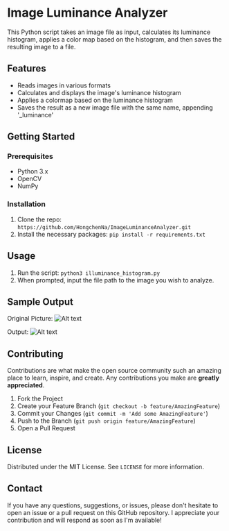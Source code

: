 # Image Luminance Analyzer

This Python script takes an image file as input, calculates its luminance histogram, applies a color map based on the histogram, and then saves the resulting image to a file.

## Features

- Reads images in various formats
- Calculates and displays the image's luminance histogram
- Applies a colormap based on the luminance histogram
- Saves the result as a new image file with the same name, appending '_luminance'

## Getting Started

### Prerequisites

- Python 3.x
- OpenCV
- NumPy

### Installation

1. Clone the repo: `https://github.com/HongchenNa/ImageLuminanceAnalyzer.git`
2. Install the necessary packages: `pip install -r requirements.txt`

## Usage

1. Run the script: `python3 illuminance_histogram.py`
2. When prompted, input the file path to the image you wish to analyze.

## Sample Output
Original Picture:
![Alt text](sample.jpg)

Output:
![Alt text](sample_luminance.jpg)

## Contributing

Contributions are what make the open source community such an amazing place to learn, inspire, and create. Any contributions you make are **greatly appreciated**.

1. Fork the Project
2. Create your Feature Branch (`git checkout -b feature/AmazingFeature`)
3. Commit your Changes (`git commit -m 'Add some AmazingFeature'`)
4. Push to the Branch (`git push origin feature/AmazingFeature`)
5. Open a Pull Request

## License

Distributed under the MIT License. See `LICENSE` for more information.

## Contact

If you have any questions, suggestions, or issues, please don't hesitate to open an issue or a pull request on this GitHub repository. I appreciate your contribution and will respond as soon as I'm available!
